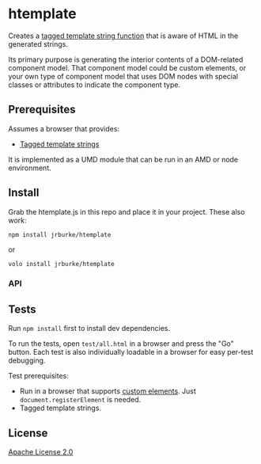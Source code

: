 # htemplate

Creates a
[tagged template string function](https://developer.mozilla.org/en/docs/Web/JavaScript/Reference/template_strings#Tagged_template_strings)
that is aware of HTML in the generated strings.

Its primary purpose is generating the interior contents of a DOM-related
component model. That component model could be custom elements, or your own type
of component model that uses DOM nodes with special classes or attributes to
indicate the component type.

## Prerequisites

Assumes a browser that provides:

* [Tagged template strings](https://developer.mozilla.org/en/docs/Web/JavaScript/Reference/template_strings#Tagged_template_strings)

It is implemented as a UMD module that can be run in an AMD or node environment.

## Install

Grab the htemplate.js in this repo and place it in your project. These also work:

```
npm install jrburke/htemplate
```

or

```
volo install jrburke/htemplate
```

### API

## Tests

Run `npm install` first to install dev dependencies.

To run the tests, open `test/all.html` in a browser and press the "Go" button.
Each test is also individually loadable in a browser for easy per-test
debugging.

Test prerequisites:

* Run in a browser that supports
[custom elements](https://developer.mozilla.org/en-US/docs/Web/Web_Components/Custom_Elements).
Just `document.registerElement` is needed.
* Tagged template strings.

## License

[Apache License 2.0](http://www.apache.org/licenses/LICENSE-2.0)

